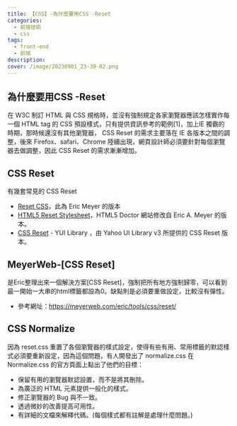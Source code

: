 ```yaml
---
title: 【CSS】-為什麼要用CSS -Reset
categories: 
  - 前端技術
  - css
tags: 
  - front-end
  - 前端
description:
cover: /image/20230901_23-39-02.png
---
```

## 為什麼要用CSS -Reset
在 W3C 制訂 HTML 與 CSS 規格時，並沒有強制規定各家瀏覽器應該怎樣實作每一個 HTML tag 的 CSS 預設樣式，只有提供資訊參考的範例[1]，加上IE 獨霸的時期，那時候還沒有其他瀏覽器， CSS Reset 的需求主要落在 IE 各版本之間的調整，後來 Firefox、safari、Chrome 陸續出現，網頁設計師必須要針對每個瀏覽器去做調整，因此 CSS Reset 的需求漸漸增加。

## CSS Reset
有幾套常見的 CSS Reset
- [Reset CSS](https://meyerweb.com/eric/tools/css/reset/)，此為 Eric Meyer 的版本
- [HTML5 Reset Stylesheet](http://html5doctor.com/html-5-reset-stylesheet/)，HTML5 Doctor 網站修改自 Eric A. Meyer 的版本。
- [CSS Reset](https://clarle.github.io/yui3/yui/docs/cssreset/) - YUI Library ，由 Yahoo UI Library v3 所提供的 CSS Reset 版本。

## MeyerWeb-[CSS Reset]
是Eric整理出來一個解決方案[CSS Reset]，強制把所有地方強制歸零，可以看到最一開始一大串的html標籤都設為0。缺點則是必須要重做設定，比較沒有彈性。

- 參考網址：https://meyerweb.com/eric/tools/css/reset/


## CSS Normalize
因為 reset.css 重置了各個瀏覽器的樣式設定，使得有些有用、常用標籤的默認樣式必須要重新設定，因為這個問題，有人開發出了 normalize.css 
在 Normalize.css 的官方頁面上點出了他們的目標：
- 保留有用的瀏覽器默認設置，而不是將其刪除。
- 為廣泛的 HTML 元素提供一般化的樣式。
- 修正瀏覽器的 Bug 與不一致。
- 透過微妙的改善提高可用性。
- 有詳細的文檔來解釋代碼。(每個樣式都有註解是處理什麼問題。)